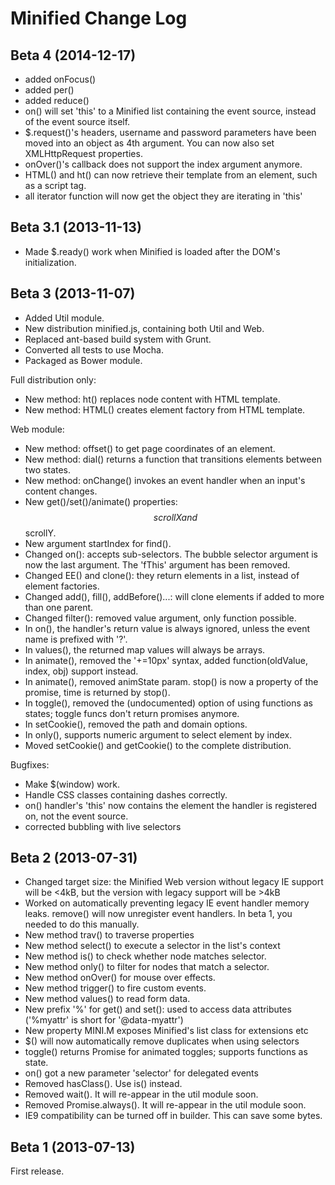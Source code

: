Minified Change Log
====================

Beta 4 (2014-12-17)
-------------------
* added onFocus()
* added per()
* added reduce()
* on() will set 'this' to a Minified list containing the event source, instead of the event source itself.
* $.request()'s headers, username and password parameters have been moved into an object as 4th argument. 
  You can now also set XMLHttpRequest properties.
* onOver()'s callback does not support the index argument anymore.
* HTML() and ht() can now retrieve their template from an element, such as a script tag.
* all iterator function will now get the object they are iterating in 'this'


Beta 3.1 (2013-11-13)
---------------------
* Made $.ready() work when Minified is loaded after the DOM's initialization.


Beta 3 (2013-11-07)
--------------------
* Added Util module.
* New distribution minified.js, containing both Util and Web.
* Replaced ant-based build system with Grunt.
* Converted all tests to use Mocha.
* Packaged as Bower module.

Full distribution only:
* New method: ht() replaces node content with HTML template.
* New method: HTML() creates element factory from HTML template.

Web module:
* New method: offset() to get page coordinates of an element.
* New method: dial() returns a function that transitions elements between two states.
* New method: onChange() invokes an event handler when an input's content changes.
* New get()/set()/animate() properties: $$scrollX and $$scrollY.
* New argument startIndex for find().
* Changed on(): accepts sub-selectors. The bubble selector argument is now the last argument. The 'fThis' argument has been removed.
* Changed EE() and clone(): they return elements in a list, instead of element factories.
* Changed add(), fill(), addBefore()...: will clone elements if added to more than one parent.
* Changed filter(): removed value argument, only function possible.
* In on(), the handler's return value is always ignored, unless the event name is prefixed with '?'.
* In values(), the returned map values will always be arrays.
* In animate(), removed the '+=10px' syntax, added function(oldValue, index, obj) support instead.
* In animate(), removed animState param. stop() is now a property of the promise, time is returned by stop().
* In toggle(), removed the (undocumented) option of using functions as states; toggle funcs don't return promises anymore. 
* In setCookie(), removed the path and domain options.
* In only(), supports numeric argument to select element by index.
* Moved setCookie() and getCookie() to the complete distribution.

Bugfixes:
* Make $(window) work.
* Handle CSS classes containing dashes correctly.
* on() handler's 'this' now contains the element the handler is registered on, not the event source.
* corrected bubbling with live selectors



Beta 2 (2013-07-31)
--------------------
* Changed target size: the Minified Web version without legacy IE support will be <4kB, but the version with legacy support will be >4kB
* Worked on automatically preventing legacy IE event handler memory leaks. remove() will now unregister event handlers. In beta 1, you
  needed to do this manually.
* New method trav() to traverse properties
* New method select() to execute a selector in the list's context
* New method is() to check whether node matches selector.
* New method only() to filter for nodes that match a selector.
* New method onOver() for mouse over effects.
* New method trigger() to fire custom events.
* New method values() to read form data.
* New prefix '%' for get() and set(): used to access data attributes ('%myattr' is short for '@data-myattr')
* New property MINI.M exposes Minified's list class for extensions etc
* $() will now automatically remove duplicates when using selectors
* toggle() returns Promise for animated toggles; supports functions as state.
* on() got a new parameter 'selector' for delegated events
* Removed hasClass(). Use is() instead.
* Removed wait(). It will re-appear in the util module soon.
* Removed Promise.always(). It will re-appear in the util module soon.
* IE9 compatibility can be turned off in builder. This can save some bytes.

Beta 1 (2013-07-13)
--------------------
First release.

